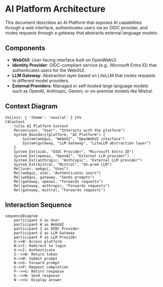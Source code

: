 # AI Platform Architecture

This document describes an AI Platform that exposes AI capabilities through a web interface, authenticates users via an OIDC provider, and routes requests through a gateway that abstracts external language models.

## Components

- **WebGUI**: User-facing interface built on OpenWebUI.
- **Identity Provider**: OIDC-compliant service (e.g., Microsoft Entra ID) that authenticates users for the WebGUI.
- **LLM Gateway**: Abstraction layer based on LiteLLM that routes requests to different model providers.
- **External Providers**: Managed or self-hosted large language models such as OpenAI, Anthropic, Gemini, or on-premise models like Mistral.

## Context Diagram

```mermaid
%%{init: { 'theme': 'neutral' } }%%
C4Context
    title AI Platform Context
    Person(user, "User", "Interacts with the platform")
    System_Boundary(platform, "AI Platform") {
        System(webgui, "WebGUI", "OpenWebUI interface")
        System(gateway, "LLM Gateway", "LiteLLM abstraction layer")
    }
    System_Ext(oidc, "OIDC Provider", "Microsoft Entra ID")
    System_Ext(openai, "OpenAI", "External LLM provider")
    System_Ext(anthropic, "Anthropic", "External LLM provider")
    System_Ext(mistral, "Mistral", "On-prem LLM")
    Rel(user, webgui, "Uses")
    Rel(webgui, oidc, "Authenticates users")
    Rel(webgui, gateway, "Sends prompts")
    Rel(gateway, openai, "Forwards requests")
    Rel(gateway, anthropic, "Forwards requests")
    Rel(gateway, mistral, "Forwards requests")
```

## Interaction Sequence

```mermaid
sequenceDiagram
    participant U as User
    participant W as WebGUI
    participant I as OIDC Provider
    participant G as LLM Gateway
    participant P as LLM Provider
    U->>W: Access platform
    W->>I: Redirect to login
    U->>I: Authenticate
    I-->>W: Return token
    U->>W: Submit prompt
    W->>G: Forward prompt
    G->>P: Request completion
    P-->>G: Return response
    G-->>W: Send response
    W-->>U: Display answer
```


